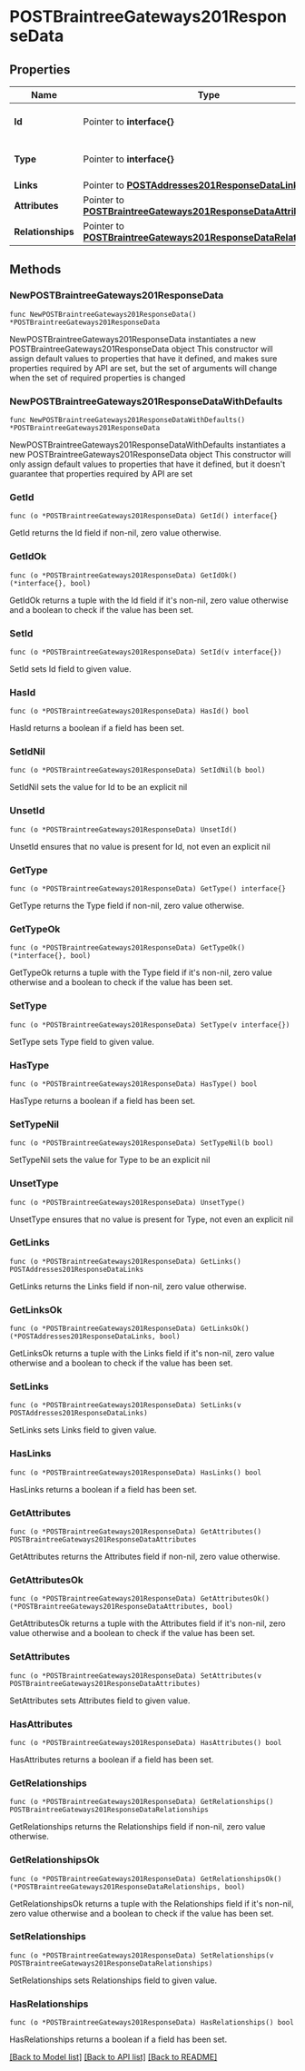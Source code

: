 # POSTBraintreeGateways201ResponseData

## Properties

Name | Type | Description | Notes
------------ | ------------- | ------------- | -------------
**Id** | Pointer to **interface{}** | The resource&#39;s id | [optional] 
**Type** | Pointer to **interface{}** | The resource&#39;s type | [optional] 
**Links** | Pointer to [**POSTAddresses201ResponseDataLinks**](POSTAddresses201ResponseDataLinks.md) |  | [optional] 
**Attributes** | Pointer to [**POSTBraintreeGateways201ResponseDataAttributes**](POSTBraintreeGateways201ResponseDataAttributes.md) |  | [optional] 
**Relationships** | Pointer to [**POSTBraintreeGateways201ResponseDataRelationships**](POSTBraintreeGateways201ResponseDataRelationships.md) |  | [optional] 

## Methods

### NewPOSTBraintreeGateways201ResponseData

`func NewPOSTBraintreeGateways201ResponseData() *POSTBraintreeGateways201ResponseData`

NewPOSTBraintreeGateways201ResponseData instantiates a new POSTBraintreeGateways201ResponseData object
This constructor will assign default values to properties that have it defined,
and makes sure properties required by API are set, but the set of arguments
will change when the set of required properties is changed

### NewPOSTBraintreeGateways201ResponseDataWithDefaults

`func NewPOSTBraintreeGateways201ResponseDataWithDefaults() *POSTBraintreeGateways201ResponseData`

NewPOSTBraintreeGateways201ResponseDataWithDefaults instantiates a new POSTBraintreeGateways201ResponseData object
This constructor will only assign default values to properties that have it defined,
but it doesn't guarantee that properties required by API are set

### GetId

`func (o *POSTBraintreeGateways201ResponseData) GetId() interface{}`

GetId returns the Id field if non-nil, zero value otherwise.

### GetIdOk

`func (o *POSTBraintreeGateways201ResponseData) GetIdOk() (*interface{}, bool)`

GetIdOk returns a tuple with the Id field if it's non-nil, zero value otherwise
and a boolean to check if the value has been set.

### SetId

`func (o *POSTBraintreeGateways201ResponseData) SetId(v interface{})`

SetId sets Id field to given value.

### HasId

`func (o *POSTBraintreeGateways201ResponseData) HasId() bool`

HasId returns a boolean if a field has been set.

### SetIdNil

`func (o *POSTBraintreeGateways201ResponseData) SetIdNil(b bool)`

 SetIdNil sets the value for Id to be an explicit nil

### UnsetId
`func (o *POSTBraintreeGateways201ResponseData) UnsetId()`

UnsetId ensures that no value is present for Id, not even an explicit nil
### GetType

`func (o *POSTBraintreeGateways201ResponseData) GetType() interface{}`

GetType returns the Type field if non-nil, zero value otherwise.

### GetTypeOk

`func (o *POSTBraintreeGateways201ResponseData) GetTypeOk() (*interface{}, bool)`

GetTypeOk returns a tuple with the Type field if it's non-nil, zero value otherwise
and a boolean to check if the value has been set.

### SetType

`func (o *POSTBraintreeGateways201ResponseData) SetType(v interface{})`

SetType sets Type field to given value.

### HasType

`func (o *POSTBraintreeGateways201ResponseData) HasType() bool`

HasType returns a boolean if a field has been set.

### SetTypeNil

`func (o *POSTBraintreeGateways201ResponseData) SetTypeNil(b bool)`

 SetTypeNil sets the value for Type to be an explicit nil

### UnsetType
`func (o *POSTBraintreeGateways201ResponseData) UnsetType()`

UnsetType ensures that no value is present for Type, not even an explicit nil
### GetLinks

`func (o *POSTBraintreeGateways201ResponseData) GetLinks() POSTAddresses201ResponseDataLinks`

GetLinks returns the Links field if non-nil, zero value otherwise.

### GetLinksOk

`func (o *POSTBraintreeGateways201ResponseData) GetLinksOk() (*POSTAddresses201ResponseDataLinks, bool)`

GetLinksOk returns a tuple with the Links field if it's non-nil, zero value otherwise
and a boolean to check if the value has been set.

### SetLinks

`func (o *POSTBraintreeGateways201ResponseData) SetLinks(v POSTAddresses201ResponseDataLinks)`

SetLinks sets Links field to given value.

### HasLinks

`func (o *POSTBraintreeGateways201ResponseData) HasLinks() bool`

HasLinks returns a boolean if a field has been set.

### GetAttributes

`func (o *POSTBraintreeGateways201ResponseData) GetAttributes() POSTBraintreeGateways201ResponseDataAttributes`

GetAttributes returns the Attributes field if non-nil, zero value otherwise.

### GetAttributesOk

`func (o *POSTBraintreeGateways201ResponseData) GetAttributesOk() (*POSTBraintreeGateways201ResponseDataAttributes, bool)`

GetAttributesOk returns a tuple with the Attributes field if it's non-nil, zero value otherwise
and a boolean to check if the value has been set.

### SetAttributes

`func (o *POSTBraintreeGateways201ResponseData) SetAttributes(v POSTBraintreeGateways201ResponseDataAttributes)`

SetAttributes sets Attributes field to given value.

### HasAttributes

`func (o *POSTBraintreeGateways201ResponseData) HasAttributes() bool`

HasAttributes returns a boolean if a field has been set.

### GetRelationships

`func (o *POSTBraintreeGateways201ResponseData) GetRelationships() POSTBraintreeGateways201ResponseDataRelationships`

GetRelationships returns the Relationships field if non-nil, zero value otherwise.

### GetRelationshipsOk

`func (o *POSTBraintreeGateways201ResponseData) GetRelationshipsOk() (*POSTBraintreeGateways201ResponseDataRelationships, bool)`

GetRelationshipsOk returns a tuple with the Relationships field if it's non-nil, zero value otherwise
and a boolean to check if the value has been set.

### SetRelationships

`func (o *POSTBraintreeGateways201ResponseData) SetRelationships(v POSTBraintreeGateways201ResponseDataRelationships)`

SetRelationships sets Relationships field to given value.

### HasRelationships

`func (o *POSTBraintreeGateways201ResponseData) HasRelationships() bool`

HasRelationships returns a boolean if a field has been set.


[[Back to Model list]](../README.md#documentation-for-models) [[Back to API list]](../README.md#documentation-for-api-endpoints) [[Back to README]](../README.md)


